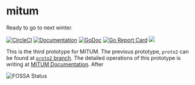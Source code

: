 # mitum

Ready to go to next winter.

[![CircleCI](https://img.shields.io/circleci/project/github/spikeekips/mitum/proto3.svg?style=flat-square&logo=circleci&label=circleci&cacheSeconds=60)](https://circleci.com/gh/spikeekips/mitum/tree/proto3)
[![Documentation](https://readthedocs.org/projects/mitum-doc/badge/?version=proto3)](https://mitum-doc.readthedocs.io/en/latest/?badge=proto3)
[![GoDoc](https://godoc.org/github.com/golang/gddo?status.svg)](https://godoc.org/github.com/spikeekips/mitum) 
[![Go Report Card](https://goreportcard.com/badge/github.com/spikeekips/mitum)](https://goreportcard.com/report/github.com/spikeekips/mitum)
[![](https://tokei.rs/b1/github/spikeekips/mitum?category=lines)](https://github.com/spikeekips/mitum)

This is the third prototype for MITUM. The previous prototype, `proto2` can be found at [`proto2` branch](https://github.com/spikeekips/mitum/tree/proto1). The detailed operations of this prototype is writing at [MITUM Documentation](https://mitum-doc.readthedocs.io/en/proto3/). After

![FOSSA Status](https://app.fossa.com/api/projects/git%2Bgithub.com%2Fspikeekips%2Fmitum.svg?type=large)

